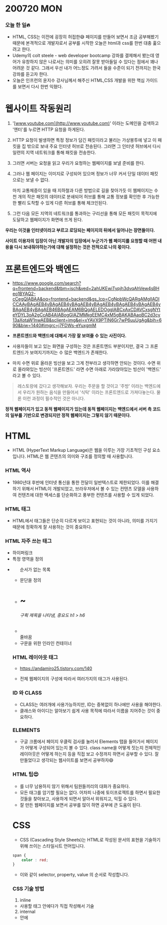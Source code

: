 # 200720 MON

### 오늘 한 일🔥

- HTML, CSS는 이전에 굉장히 허접한😅  페이지를 만들어 보면서 조금 공부해봤기 때문에 본격적으로 개발자로서 공부를 시작한 오늘은 html과 css를 한번 대충 훑으려고 한다.
- Udemy의 colt steele - web developer bootcamp 강좌를 결제해서 봤는데 영어가 유창하지 않은 나로서는 의미를 오히려 잘못 받아들일 수 있다는 점에서 꽤나 어려운 것 같다. 그래서 우선 내가 어느정도 가려서 들을 수준이 되기 전까지는 한국 강좌를 듣고자 한다.
- 오늘은 인프런의 윤지수 강사님께서 해주신 HTML,CSS 개발을 위한 핵심 가이드를 보면서 다시 한번 익혔다.

# 웹사이트 작동원리

1. '[www.youtube.com](http://www.youtube.com)' 이라는 도메인을 검색하고 '엔터'를 누르면 HTTP 요청을 하게된다.
2. HTTP 요청이 발생하면 특정 정보가 담긴 패킷이라고 불리는 가상봉투에 넣고 이 패킷을 집 밖으로 보내 주요 인터넷 허브로 전송된다. 그러면 그 인터넷 허브에서 다시 일련의 지역 네트워크를 통해 패킷을 전송한다.
3. 그러면 서버는 요청을 읽고 우리가 요청하는 웹페이지를 보낼 준비를 한다.
4. 그러나 웹 페이지는 이미지로 구성되어 있으며 정보가 너무 커서 단일 데이터 패킷으로는 보낼 수 없다.

    마치 교통체증이 있을 때 지하철과 다른 방법으로 길을 찾아가듯 이 웹페이지는 수천 개의 작은 패킷의 데이터로 분쇄되어 허브를 통해 교통 정보를 확인한 후 가능한 한 빨리 도착할 수 있게 다른 허브를 통해 체크인된다.

5. 그런 다음 모든 지역의 네트워크를 통과하는 구리선을 통해 모든 패킷이 목적지에 도달하고 웹페이지가 화면에 뜨게 된다. 

**우리는 이것을 인터넷이라고 부르고 로딩되는 페이지의 뒤에서 일어나는 장면들이다.**

**사이트 이용자의 입장이 아닌 개발자의 입장에서 누군가가 웹 페이지를 요청할 때 어떤 내용을 다시 보내줘야하는가에 대해 설정하는 것은 전적으로 나의 몫이다.**

# 프론트엔드와 백엔드

- https://www.google.com/search?q=frontend+backend&tbm=isch&ved=2ahUKEwiTypjh3dvqAhVew4sBHeo1BYAQ2-cCegQIABAA&oq=frontend+backend&gs_lcp=CgNpbWcQARgAMgIIADICCAAyBAgAEB4yBAgAEB4yBAgAEB4yBAgAEB4yBAgAEB4yBAgAEB4yBAgAEB4yBAgAEB46BAgAEAM6BQgAELEDOggIABCxAxCDAVCxsgNYteYDYL3oA2gCcAB4AIABogGIAZMMkgEEMC4xM5gBAKABAaoBC2d3cy13aXotaW1nwAEB&sclient=img&ei=xYAVX9PTIN6Gr7wP6uuUgAg&bih=690&biw=1440#imgrc=j7FDWs-eYuxgmM

- **프론트엔드와 백엔드에 대해서 가장 잘 보여줄 수 있는 사진이다.**
- 사용자들이 보고 있는 화면을 구성하는 것은 프론트엔드 부분이지만, 결국 그 프론트엔드가 보여지기까지는 수 많은 백엔드가 존재한다.
- 마치 수면 위로 올라온 빙산을 보고 그게 전부라고 생각하면 안되는 것이다. 수면 위로 올라와있는 빙산이 '프론트엔드' 라면 수면 아래로 가라앉아있는 빙산이 '백엔드' 라고 볼 수 있다.

> 레스토랑에 갔다고 생각해보자. 우리는 주문을 할 것이고 '주방' 이라는 백엔드에서 우리가 원하는 음식을 만들어서 '식탁' 이라는 프론트엔드로 가져다놓는다. 물론 이런 과정이 필수적인 것은 아니다.

**정적 웹페이지가 있고 동적 웹페이지가 있는데 동적 웹페이지는 백엔드에서 서버 측 코드의 일부를 기반으로 변경되지만 정적 웹페이지는 그렇지 않기 때문이다.**

# HTML

- HTML (HyperText Markup Language)은 웹을 이루는 가장 기초적인 구성 요소입니다. HTML은 웹 콘텐츠의 의미와 구조를 정의할 때 사용합니다.

### HTML 역사

- 1980년대 후반에 인터넷 통신을 통한 전달이 일반텍스트로 제한되었다. 이를 해결하기 위해서 HTML이 개발되었고, 브라우저에서 볼 수 있는 컨텐츠 모델을 사용하여 컨텐츠에 대한 액세스를 단순화하고 풍부한 컨텐츠를 사용할 수 있게 되었다.

### HTML 태그

- HTML에서 태그들은 단순히 다르게 보이고 표현되는 것이 아니라, 의미를 가지기 때문에 정확하게 잘 사용하는 것이 중요하다.

### HTML 자주 쓰는 태그

- <a> 하이퍼링크
- <div> 특정 영역을 정의
- <ul> 순서가 없는 목록
- <p> 문단을 정의
- <h1> ~ <h6> 구획 제목을 나타냄, 중요도 h1 > h6
- <br> 줄바꿈
- <span> 구문을 위한 인라인 컨테이너

### HTML 레이아웃 태그

- https://andamiro25.tistory.com/140

- 전체 웹페이지의 구성에 따라서 여러가지의 태그가 사용된다.

### ID 와 CLASS

- CLASS는 여러개에 사용가능하지만, ID는 중복없이 하나에만 사용을 해야한다.
- 클래스와 아이디는 알아보기 쉽게 사용 목적에 따라서 이름을 지어주는 것이 중요하다.

### ELEMENTS

- 구글 크롬에서 페이지 우클릭 검사를 눌러서 Elements 탭을 들어가서 페이지가 어떻게 구성되어 있는지 볼 수 있다. class name을 어떻게 짓는지 전체적인 레이아웃은 어떻게 하는지 등을 직접 보고 수정까지 하면서 공부할 수 있다. 잘만들었다고 생각되는 웹사이트를 보면서 공부하자😄

### HTML 팁😍

- <div>를 너무 남용하지 않기 위해서 팀원들끼리의 대화가 중요하다.
- 모든 태그를 암기할 필요는 없다. 어차피 나중에 토이프로젝트를 하면서 필요한 것들을 찾아보고, 사용하게 되면서 알아서 외워지고, 익힐 수 있다.
- 잘 만든 웹페이지를 보면서 공부를 많이 하면 공부에 큰 도움이 된다.

# CSS

- CSS (Cascading Style Sheets)는 HTML로 작성된 문서의 표현을 기술하기 위해 쓰이는 스타일시트 언어입니다.

```css
span { 
	color : red;
}
```

- 이와 같이 selector, property, value 의 순서로 작성합니다.

### CSS 기술 방법

1. inline
- 사용할 태그 안에다가 직접 작성해서 기술

 

 2.  internal

- <head> 안에 <style>을 작성해서 기술

 3.  external

- 외부파일(.css)에 작성해서 관리

⇒ 섞어서 사용할 경우에 inline, internal, external 순으로 중요도가 적용된다.

### CSS 상속개념

- body에 css를 적용시키면 그 아래 전부 적용이 되고 body div 에 적용시키면 body 안에 있는 모든 div에 적용이 된다. 이런 상속개념을 주의하고 가장 적합하게 사용하고 코드의 길이도 줄일 수 있을 것 같다.
- padding과 border 같은 배치와 관련된 요소들은 상속을 받지 않는다.

### CSS Cascading

- 선언방식에 따른 차이 (Inline > internal > external)
- 동일한 것에 적용했을 경우 (나중에 적힌 것이 적용됨)
- 구체적으로 표현된 것에 적용 (span 보다 body span이라고 적힌 것이 적용됨)
- 같은 것을 가리치더라도 class보다 id 값의 우선순위가 높음 ( id > class > element)

### CSS Selector

- tag로 지정 (span, div 등)
- id로 지정
- class로 지정
- 섞어서도 사용가능
- 그룹으로 지정 (쉼표로 그룹묶음)
- 자식요소는 공백으로 표현가능

### CSS Color

- rgb
- hex
- color name

### CSS Font

- px
- em (2em이면 기준 픽셀값을 2배했다는 뜻, 기준 픽셀값은 상속된 값의 픽셀을 의미, 상속받은 픽셀값이 없으면 기준픽셀은 16px)

### CSS Box model

- padding, margin 값의 4방향 값을 다르게 할때는 위,오른쪽,아래,왼쪽 순으로 적으면 된다.
- padding, margin의 값을 10px 15px; 로 지정할 경우 top,bottom은 10px / right,left는 15px이 된다.
- 아래만 주고 싶을 때는 padding-bottom, 위는 padding-top 등 사용가능하다.
- 인접한 두 개의 block element가 서로 다른 margin을 가지고 있으면 큰 값을 가진 margin값이 공유됨

 →10px + 20px = 20px

- 인접한 두개의 inline element의 margin은 각각의 margin의 합으로 표현됨

 → 10px + 20px = 30px

- [https://css-tricks.com/the-css-box-model/](https://css-tricks.com/the-css-box-model/)

### CSS Layout

- position 의 값은 static이 기본값
- relative는 현재 위치에서 상대적으로 움직임
- absolute는 내 앞에, 위에 다른 박스,컨테이너가 있던 말던 상관없이 static이 아닌 다른것을 기준으로 값만큼 움직임 (부모 중에서 static이 아닌 다른 포지션이 설정된 값을 기준으로 움직임)
- fixed는 absolute와 비슷하지만 스크롤이 생겨도 움직이지 않는다.
- [https://css-tricks.com/almanac/properties/p/position/](https://css-tricks.com/almanac/properties/p/position/)

### CSS Float

```css
div{
	float:left;
}
```

- float: left로 설정할 경우 왼쪽을 기준으로 배치된다.
- float를 줬을 때 상위 개념에 overflow : auto 혹은 hidden으로 적용하면 자식으로 인식을 해서 오류나는 것을 막을 수 있다.
- 하단에서 clear : left 와 같은 방법으로 위의 float을 인식할 수 있다.
- [https://css-tricks.com/all-about-floats/](https://css-tricks.com/all-about-floats/)

### CSS Flex

- 반응형 웹을 구현할 때 배치에 큰 도움을 준다.
- [https://css-tricks.com/snippets/css/a-guide-to-flexbox](https://css-tricks.com/snippets/css/a-guide-to-flexbox/)

### CSS Z-index (Stacking context)

- 기본적으로는 마지막에 나온 것이 가장 위로 올라온다.
- z-index 기본 값은 0이므로 1로 하면 가장 위로 올라오고 -1로 하면 가장 아래로 내려간다.
- static이 아닌 것들이 겹쳤을 때 적절하게 사용할 수 있다.
- 숫자가 상대적으로 큰 것들이 더 위로 올라가는 원리이다.
- 숫자가 아무리 커도 부모의 z-index 값이 더 낮으면 위로 올라갈 수 없다.

### LESS

- CSS에서 여러가지로 중복되어 적용이 되고 수정할 때 찾기도 힘들고 등등 이외에도 여러가지 문제점이 발생한다.  그럴 때의 경우를 해결하기 위해서 CSS가 아닌 프로그래밍적인 LESS,SASS 등  여러가지가 존재함. 이런 것들을 CSS preprocessor 라고 한다.
- 픽셀값 대신해서 @base_width : 300px; 와 같은 변수를 만들어서 사용할 수 있다. @base_width / 2 와 같은 값으로 나누기 2를 해줄 수도 있다.
- 또한 어떠한 특정 div의 값을 그대로 사용하고 싶을 경우에 그대로 다른 요소에 div;값을 넣어주면 동일한 값이 적용된다.

```css
content{
	width:300px;
	li{
		color:red;
		a{
			border: blue;
		}
	}
}
```

- 또한, .content 안에 li 안에 a가 있는 경우와 같이 사용 가능하다.
- LESS는 브라우저에서 해석되지 않기 때문에 따로 CSS로 컴파일하는 과정이 필요하다.

  → [http://lesscss.org/usage/](http://lesscss.org/usage/) 

### CSS Transition / Transform

- 자바스크립트로도 다 구현가능하지만, css로 하는 것이 가장 빠르기 때문에 간단한 것은 css에서 하는 것이 좋다.
- [https://developer.mozilla.org/ko/docs/Web/CSS/CSS_Transitions/Using_CSS_transitions](https://developer.mozilla.org/ko/docs/Web/CSS/CSS_Transitions/Using_CSS_transitions)
- [https://developer.mozilla.org/ko/docs/Web/CSS/CSS_Transforms/Using_CSS_transforms](https://developer.mozilla.org/ko/docs/Web/CSS/CSS_Transforms/Using_CSS_transforms)
